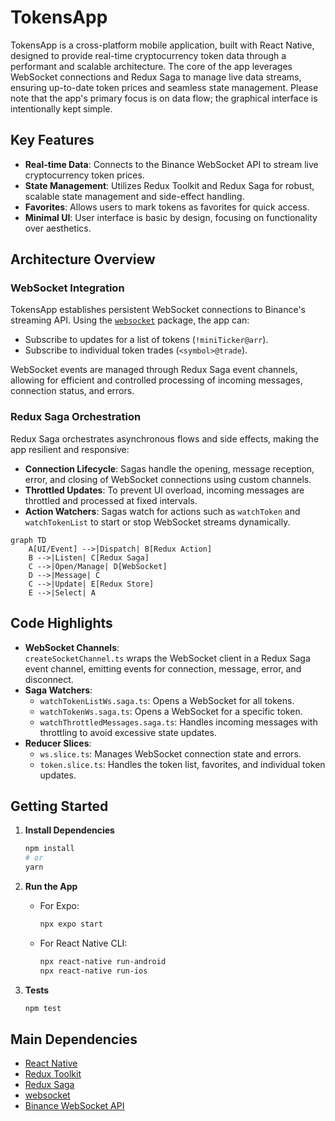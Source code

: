 # TokensApp

TokensApp is a cross-platform mobile application, built with React Native, designed to provide real-time cryptocurrency token data through a performant and scalable architecture. The core of the app leverages WebSocket connections and Redux Saga to manage live data streams, ensuring up-to-date token prices and seamless state management. Please note that the app's primary focus is on data flow; the graphical interface is intentionally kept simple.

## Key Features

- **Real-time Data**: Connects to the Binance WebSocket API to stream live cryptocurrency token prices.
- **State Management**: Utilizes Redux Toolkit and Redux Saga for robust, scalable state management and side-effect handling.
- **Favorites**: Allows users to mark tokens as favorites for quick access.
- **Minimal UI**: User interface is basic by design, focusing on functionality over aesthetics.

## Architecture Overview

### WebSocket Integration

TokensApp establishes persistent WebSocket connections to Binance's streaming API. Using the [`websocket`](https://www.npmjs.com/package/websocket) package, the app can:

- Subscribe to updates for a list of tokens (`!miniTicker@arr`).
- Subscribe to individual token trades (`<symbol>@trade`).

WebSocket events are managed through Redux Saga event channels, allowing for efficient and controlled processing of incoming messages, connection status, and errors.

### Redux Saga Orchestration

Redux Saga orchestrates asynchronous flows and side effects, making the app resilient and responsive:

- **Connection Lifecycle**: Sagas handle the opening, message reception, error, and closing of WebSocket connections using custom channels.
- **Throttled Updates**: To prevent UI overload, incoming messages are throttled and processed at fixed intervals.
- **Action Watchers**: Sagas watch for actions such as `watchToken` and `watchTokenList` to start or stop WebSocket streams dynamically.

```mermaid
graph TD
    A[UI/Event] -->|Dispatch| B[Redux Action]
    B -->|Listen| C[Redux Saga]
    C -->|Open/Manage| D[WebSocket]
    D -->|Message| C
    C -->|Update| E[Redux Store]
    E -->|Select| A
```

## Code Highlights

- **WebSocket Channels**:  
  `createSocketChannel.ts` wraps the WebSocket client in a Redux Saga event channel, emitting events for connection, message, error, and disconnect.
- **Saga Watchers**:  
  - `watchTokenListWs.saga.ts`: Opens a WebSocket for all tokens.
  - `watchTokenWs.saga.ts`: Opens a WebSocket for a specific token.
  - `watchThrottledMessages.saga.ts`: Handles incoming messages with throttling to avoid excessive state updates.
- **Reducer Slices**:  
  - `ws.slice.ts`: Manages WebSocket connection state and errors.
  - `token.slice.ts`: Handles the token list, favorites, and individual token updates.

## Getting Started

1. **Install Dependencies**
    ```bash
    npm install
    # or
    yarn
    ```

2. **Run the App**
    - For Expo:  
      ```bash
      npx expo start
      ```
    - For React Native CLI:  
      ```bash
      npx react-native run-android
      npx react-native run-ios
      ```

3. **Tests**
    ```bash
    npm test
    ```

## Main Dependencies

- [React Native](https://reactnative.dev/)
- [Redux Toolkit](https://redux-toolkit.js.org/)
- [Redux Saga](https://redux-saga.js.org/)
- [websocket](https://www.npmjs.com/package/websocket)
- [Binance WebSocket API](https://binance-docs.github.io/apidocs/spot/en/#websocket-market-streams)
